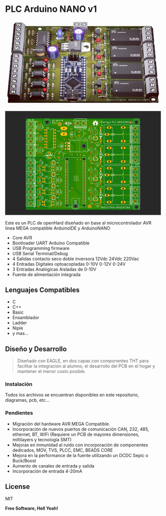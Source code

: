 # PLC Arduino NANO v1 

![N|Solid](https://raw.githubusercontent.com/electgpl/PLCArduino/master/Desarrollo_V1.0/IMG_20180317_123934_341.jpg)

![N|Solid](https://raw.githubusercontent.com/electgpl/PLCArduino/master/Desarrollo_V1.0/PLCArduinoV1t.png)

Este es un PLC de openHard diseñado en base al microcontrolador AVR linea MEGA compatible ArduinoIDE y ArduinoNANO

  - Core AVR
  - Bootloader UART Arduino Compatible
  - USB Programming firmware
  - USB Serial Terminal/Debug
  - 4 Salidas contacto seco doble inversora 12Vdc 24Vdc 220Vac
  - 4 Entradas Digitales optoacopladas 0-10V 0-12V 0-24V 
  - 3 Entradas Analógicas Aisladas de 0-10V
  - Fuente de alimentación integrada

## Lenguajes Compatibles

  - C
  - C++
  - Basic
  - Ensamblador
  - Ladder
  - Niple
  - y mas...
  
## Diseño y Desarrollo

> Diseñado con EAGLE, en dos capas con componentes THT para facilitar
> la integración al alumno, el desarrollo del PCB en el hogar y mantener
> el menor costo posible.

### Instalación

Todos los archivos se encuentran disponibles en este repositorio, diagramas, pcb, etc...

### Pendientes

 - Migración del hardware AVR MEGA Compatible.
 - Incorporación de nuevos puertos de comunicación CAN, 232, 485, ethernet, BT, WiFi (Requiere un PCB de mayores dimensiones, miltilayers y tecnología SMT)
 - Mejoras en inmunidad al ruido con incorporación de componentes dedicados, MOV, TVS, PLCC, EMC, BEADS CORE
 - Mejora en la performance de la fuente utilizando un DCDC Sepic o Buck/Boost
 - Aumento de canales de entrada y salida
 - Incorporación de entrada 4-20mA

License
----

MIT


**Free Software, Hell Yeah!**


